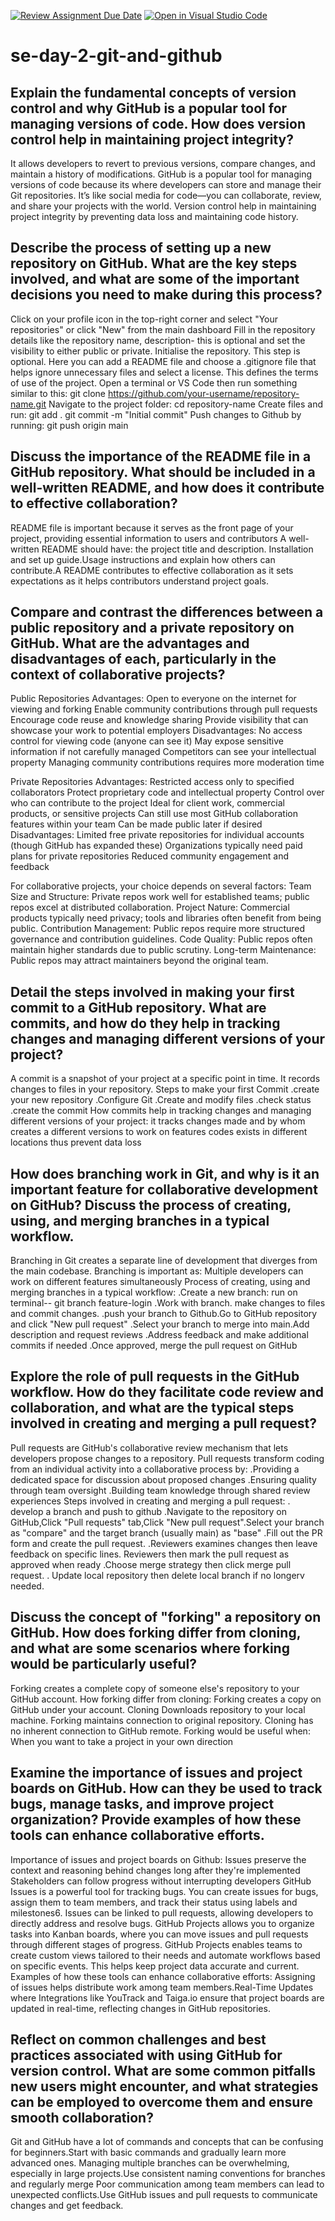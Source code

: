 [![Review Assignment Due Date](https://classroom.github.com/assets/deadline-readme-button-22041afd0340ce965d47ae6ef1cefeee28c7c493a6346c4f15d667ab976d596c.svg)](https://classroom.github.com/a/8wgCKhpZ)
[![Open in Visual Studio Code](https://classroom.github.com/assets/open-in-vscode-2e0aaae1b6195c2367325f4f02e2d04e9abb55f0b24a779b69b11b9e10269abc.svg)](https://classroom.github.com/online_ide?assignment_repo_id=18435547&assignment_repo_type=AssignmentRepo)
# se-day-2-git-and-github
## Explain the fundamental concepts of version control and why GitHub is a popular tool for managing versions of code. How does version control help in maintaining project integrity?
It allows developers to revert to previous versions, compare changes, and maintain a history of modifications. GitHub is a popular tool for managing versions of code because its where developers can store and manage their Git repositories.
It’s like social media for code—you can collaborate, review, and share your projects with the world.
Version control help in maintaining project integrity by preventing data loss and maintaining code history.
## Describe the process of setting up a new repository on GitHub. What are the key steps involved, and what are some of the important decisions you need to make during this process?
Click on your profile icon in the top-right corner and select "Your repositories" or click "New" from the main dashboard
Fill in the repository details like the repository name, description- this is optional and set the visibility to either public or private.
Initialise the repository. This step is optional. Here you can add a README file and choose a .gitignore file that helps ignore unnecessary files and select a license. This defines the terms of use of the project.
Open a terminal or VS Code then run something similar to this: git clone https://github.com/your-username/repository-name.git
Navigate to the project folder: cd repository-name
Create files and run: git add .
git commit -m "Initial commit"
Push changes to Github by running: git push origin main

## Discuss the importance of the README file in a GitHub repository. What should be included in a well-written README, and how does it contribute to effective collaboration?
README file is important because it serves as the front page of your project, providing essential information to users and contributors
A well-written README should have: the project title and description. Installation and set up guide.Usage instructions and explain how others can contribute.A README contributes to effective collaboration as it sets expectations as it helps contributors understand project goals.

## Compare and contrast the differences between a public repository and a private repository on GitHub. What are the advantages and disadvantages of each, particularly in the context of collaborative projects?
Public Repositories
Advantages:
Open to everyone on the internet for viewing and forking
Enable community contributions through pull requests
Encourage code reuse and knowledge sharing
Provide visibility that can showcase your work to potential employers
Disadvantages:
No access control for viewing code (anyone can see it)
May expose sensitive information if not carefully managed
Competitors can see your intellectual property
Managing community contributions requires more moderation time

Private Repositories
Advantages:
Restricted access only to specified collaborators
Protect proprietary code and intellectual property
Control over who can contribute to the project
Ideal for client work, commercial products, or sensitive projects
Can still use most GitHub collaboration features within your team
Can be made public later if desired
Disadvantages:
Limited free private repositories for individual accounts (though GitHub has expanded these)
Organizations typically need paid plans for private repositories
Reduced community engagement and feedback

For collaborative projects, your choice depends on several factors:
Team Size and Structure: Private repos work well for established teams; public repos excel at distributed collaboration.
Project Nature: Commercial products typically need privacy; tools and libraries often benefit from being public.
Contribution Management: Public repos require more structured governance and contribution guidelines.
Code Quality: Public repos often maintain higher standards due to public scrutiny.
Long-term Maintenance: Public repos may attract maintainers beyond the original team.

## Detail the steps involved in making your first commit to a GitHub repository. What are commits, and how do they help in tracking changes and managing different versions of your project?
A commit is a snapshot of your project at a specific point in time. It records changes to files in your repository.
Steps to make your first Commit
.create your new repository
.Configure Git
.Create and modify files
.check status
.create the commit
How commits help in tracking changes and managing different versions of your project:
it tracks changes made and by whom
creates a different versions to work on features
codes exists in different locations thus prevent data loss
## How does branching work in Git, and why is it an important feature for collaborative development on GitHub? Discuss the process of creating, using, and merging branches in a typical workflow.
Branching in Git creates a separate line of development that diverges from the main codebase.
Branching is important as: Multiple developers can work on different features simultaneously
Process of creating, using and merging branches in a typical workflow:
.Create a new branch: run on terminal-- git branch feature-login
.Work with branch. make changes to files and commit changes.
.push your branch to Github.Go to GitHub repository and click "New pull request"
.Select your branch to merge into main.Add description and request reviews
.Address feedback and make additional commits if needed
.Once approved, merge the pull request on GitHub

## Explore the role of pull requests in the GitHub workflow. How do they facilitate code review and collaboration, and what are the typical steps involved in creating and merging a pull request?
Pull requests are GitHub's collaborative review mechanism that lets developers propose changes to a repository.
Pull requests transform coding from an individual activity into a collaborative process by:
.Providing a dedicated space for discussion about proposed changes
.Ensuring quality through team oversight
.Building team knowledge through shared review experiences
Steps involved in creating and merging a pull request:
. develop a branch and push to github
.Navigate to the repository on GitHub,Click "Pull requests" tab,Click "New pull request".Select your branch as "compare" and the target branch (usually main) as "base"
.Fill out the PR form and  create the pull request.
.Reviewers examines changes then leave feedback on specific lines. Reviewers then mark the pull request as approved when ready
.Choose merge strategy then click merge pull request. 
. Update local repository then delete local branch if no longerv needed.

## Discuss the concept of "forking" a repository on GitHub. How does forking differ from cloning, and what are some scenarios where forking would be particularly useful?
Forking creates a complete copy of someone else's repository to your GitHub account. 
How forking differ from cloning:
Forking creates a copy on GitHub under your account. Cloning Downloads repository to your local machine.
Forking maintains connection to original repository. Cloning has no inherent connection to GitHub remote.
Forking would be useful when:
When you want to take a project in your own direction
## Examine the importance of issues and project boards on GitHub. How can they be used to track bugs, manage tasks, and improve project organization? Provide examples of how these tools can enhance collaborative efforts.
Importance of issues and project boards on Github:
Issues preserve the context and reasoning behind changes long after they're implemented
Stakeholders can follow progress without interrupting developers
GitHub Issues is a powerful tool for tracking bugs. You can create issues for bugs, assign them to team members, and track their status using labels and milestones6. Issues can be linked to pull requests, allowing developers to directly address and resolve bugs.
GitHub Projects allows you to organize tasks into Kanban boards, where you can move issues and pull requests through different stages of progress. 
 GitHub Projects enables teams to create custom views tailored to their needs and automate workflows based on specific events. This helps keep project data accurate and current.
 Examples of how these tools can enhance collaborative efforts: Assigning of issues helps distribute work among team members.Real-Time Updates where Integrations like YouTrack and Taiga.io ensure that project boards are updated in real-time, reflecting changes in GitHub repositories. 
## Reflect on common challenges and best practices associated with using GitHub for version control. What are some common pitfalls new users might encounter, and what strategies can be employed to overcome them and ensure smooth collaboration?
Git and GitHub have a lot of commands and concepts that can be confusing for beginners.Start with basic commands and gradually learn more advanced ones. 
Managing multiple branches can be overwhelming, especially in large projects.Use consistent naming conventions for branches and regularly merge 
Poor communication among team members can lead to unexpected conflicts.Use GitHub issues and pull requests to communicate changes and get feedback.
